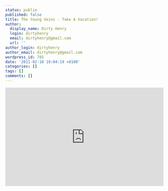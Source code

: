 ```yaml
---
status: publie
published: false
title: The Young Veins - Take A Vacation!
author:
  display_name: Dirty Henry
  login: dirtyhenry
  email: dirtyhenry@gmail.com
  url: ''
author_login: dirtyhenry
author_email: dirtyhenry@gmail.com
wordpress_id: 785
date: '2011-02-18 19:04:19 +0100'
categories: []
tags: []
comments: []
---
```

<iframe title="YouTube video player" width="500" height="311" src="http://www.youtube.com/embed/AK_F0hzyqiY?rel=0" frameborder="0" allowfullscreen></iframe>
